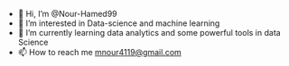 - 👋 Hi, I’m @Nour-Hamed99
- 👀 I’m interested in Data-science and machine learning 
- 🌱 I’m currently learning data analytics and some powerful tools in data Science 
- 📫 How to reach me mnour4119@gmail.com 

<!---
Nour-Hamed99/Nour-Hamed99 is a ✨ special ✨ repository because its `README.md` (this file) appears on your GitHub profile.
You can click the Preview link to take a look at your changes.
--->
